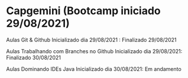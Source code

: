 # Capgemini (Bootcamp iniciado 29/08/2021)

Aulas Git & Github Inicializado dia 29/08/2021 : Finalizado 29/08/2021

Aulas Trabalhando com Branches no Github Inicializado dia 29/08/2021: Finalizado 30/08/2021

Aulas Dominando IDEs Java Inicializado dia 30/08/2021: Em andamento
